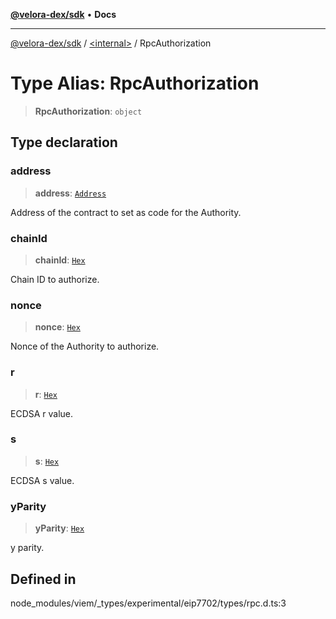 [**@velora-dex/sdk**](../../README.md) • **Docs**

***

[@velora-dex/sdk](../../globals.md) / [\<internal\>](../README.md) / RpcAuthorization

# Type Alias: RpcAuthorization

> **RpcAuthorization**: `object`

## Type declaration

### address

> **address**: [`Address`](Address.md)

Address of the contract to set as code for the Authority.

### chainId

> **chainId**: [`Hex`](Hex.md)

Chain ID to authorize.

### nonce

> **nonce**: [`Hex`](Hex.md)

Nonce of the Authority to authorize.

### r

> **r**: [`Hex`](Hex.md)

ECDSA r value.

### s

> **s**: [`Hex`](Hex.md)

ECDSA s value.

### yParity

> **yParity**: [`Hex`](Hex.md)

y parity.

## Defined in

node\_modules/viem/\_types/experimental/eip7702/types/rpc.d.ts:3
